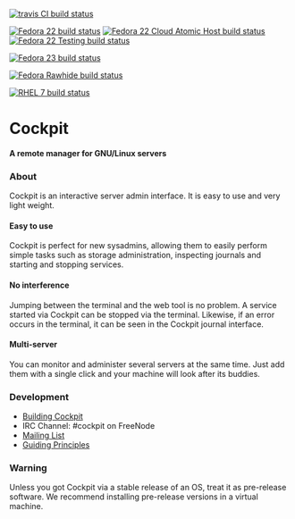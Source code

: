 [![travis CI build status](https://travis-ci.org/cockpit-project/cockpit.svg?branch=master)](https://travis-ci.org/cockpit-project/cockpit)

[![Fedora 22 build status](http://files.cockpit-project.org/hubbot/status-f22-x86_64.svg?master)](http://files.cockpit-project.org/hubbot/)
[![Fedora 22 Cloud Atomic Host build status](http://files.cockpit-project.org/hubbot/status-f22-atomic-x86_64.svg?master)](http://files.cockpit-project.org/hubbot/)
[![Fedora 22 Testing build status](http://files.cockpit-project.org/hubbot/status-f22-t-x86_64.svg?master)](http://files.cockpit-project.org/hubbot/)

[![Fedora 23 build status](http://files.cockpit-project.org/hubbot/status-f23-x86_64.svg?master)](http://files.cockpit-project.org/hubbot/)

[![Fedora Rawhide build status](http://files.cockpit-project.org/hubbot/status-fraw-x86_64.svg?master)](http://files.cockpit-project.org/hubbot/)

[![RHEL 7 build status](http://files.cockpit-project.org/hubbot/status-r7-x86_64.svg?master)](http://files.cockpit-project.org/hubbot/)

# Cockpit
**A remote manager for GNU/Linux servers**

### About
Cockpit is an interactive server admin interface. It is easy to use and very light weight.

#### Easy to use
Cockpit is perfect for new sysadmins, allowing them to easily perform simple tasks such as storage administration, inspecting journals and starting and stopping services.

#### No interference
Jumping between the terminal and the web tool is no problem. A service started via Cockpit can be stopped via the terminal. Likewise, if an error occurs in the terminal, it can be seen in the Cockpit journal interface.

#### Multi-server
You can monitor and administer several servers at the same time. Just add them with a single click and your machine will look after its buddies.

### Development

 * [Building Cockpit](HACKING.md)
 * IRC Channel: #cockpit on FreeNode
 * [Mailing List](https://lists.fedorahosted.org/pipermail/cockpit-devel/)
 * [Guiding Principles](http://stef.thewalter.net/ideals-of-cockpit.html)

### Warning
Unless you got Cockpit via a stable release of an OS, treat it as pre-release
software. We recommend installing pre-release versions in a virtual machine.
